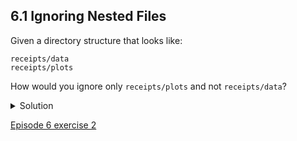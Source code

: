 
## 6.1 Ignoring Nested Files

Given a directory structure that looks like:

```console
receipts/data
receipts/plots
```

How would you ignore only ```receipts/plots``` and not ```receipts/data```?

<details>
  <summary>Solution</summary>

If you only want to ignore the contents of ```receipts/plots```, you can change your ```.gitignore``` to ignore only the ```/plots/``` subfolder by adding the following line to your .gitignore:

  ```console
receipts/plots/
  ```

This line will ensure only the contents of ```receipts/plots``` is ignored, and not the contents of ```receipts/data```.

As with most programming issues, there are a few alternative ways that one may ensure this ignore rule is followed. The “Ignoring Nested Files: Variation” exercise has a slightly different directory structure that presents an alternative solution. Further, the discussion page has more detail on ignore rules.
</details>
  
[Episode 6 exercise 2](episode6_ex2.md)
